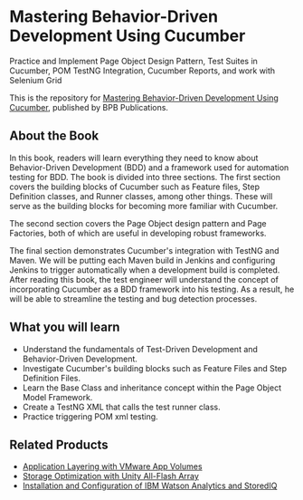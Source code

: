 # Mastering Behavior-Driven Development Using Cucumber

Practice and Implement Page Object Design Pattern, Test Suites in Cucumber, POM TestNG Integration, Cucumber Reports, and work with Selenium Grid

This is the repository for [Mastering Behavior-Driven Development Using Cucumber](https://in.bpbonline.com/products/mastering-behavior-driven-development-using-cucumber?_pos=1&_sid=28f17708c&_ss=r), published by BPB Publications.

## About the Book
In this book, readers will learn everything they need to know about Behavior-Driven Development (BDD) and a framework used for automation testing for BDD.
The book is divided into three sections. The first section covers the building blocks of Cucumber such as Feature files, Step Definition classes, and Runner classes, among other things. These will serve as the building blocks for becoming more familiar with Cucumber.

The second section covers the Page Object design pattern and Page Factories, both of which are useful in developing robust frameworks.

The final section demonstrates Cucumber's integration with TestNG and Maven. We will be putting each Maven build in Jenkins and configuring Jenkins to trigger automatically when a development build is completed.
After reading this book, the test engineer will understand the concept of incorporating Cucumber as a BDD framework into his testing. As a result, he will be able to streamline the testing and bug detection processes.
 
## What you will learn
* Understand the fundamentals of Test-Driven Development and Behavior-Driven Development.
* Investigate Cucumber's building blocks such as Feature Files and Step Definition Files.
* Learn the Base Class and inheritance concept within the Page Object Model Framework.
* Create a TestNG XML that calls the test runner class.
* Practice triggering POM xml testing.

## Related Products
* [Application Layering with VMware App Volumes](https://in.bpbonline.com/products/vmware-app-volumes-book-ebook-online?_pos=2&_sid=4edb3d5e5&_ss=r)
* [Storage Optimization with Unity All-Flash Array](https://in.bpbonline.com/products/storage-optimisation-with-unity-all-flash-array-book-ebook?_pos=4&_sid=4edb3d5e5&_ss=r)
* [Installation and Configuration of IBM Watson Analytics and StoredIQ](https://in.bpbonline.com/products/installation-and-configuration-of-ibm-watson-analytics-and-storediq-1?_pos=3&_sid=4edb3d5e5&_ss=r)
